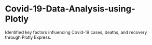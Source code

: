 # Covid-19-Data-Analysis-using-Plotly
Identified key factors influencing Covid-19 cases, deaths, and recovery through Plotly Express.
